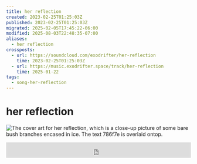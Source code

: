 ```yaml
---
title: her reflection
created: 2023-02-25T01:25:03Z
published: 2023-02-25T01:25:03Z
migrated: 2025-02-05T17:45:22-06:00
modified: 2025-08-03T22:48:35-07:00
aliases:
  - her reflection
crossposts:
  - url: https://soundcloud.com/exodrifter/her-reflection
    time: 2023-02-25T01:25:03Z
  - url: https://music.exodrifter.space/track/her-reflection
    time: 2025-01-22
tags:
  - song-her-reflection
---
```


# her reflection

![The cover art for her reflection, which is a close-up picture of some bare bush branches encased in ice. The text 786f7e is overlaid ontop.](her-reflection.png)

<iframe style="border: 0; width: 100%; max-width: 700px; height: 42px;" src="https://bandcamp.com/EmbeddedPlayer/album=253081176/size=small/bgcol=ffffff/linkcol=0687f5/track=4208582666/transparent=true/" seamless><a href="https://music.exodrifter.space/album/future-formant">future formant by exodrifter</a></iframe>
